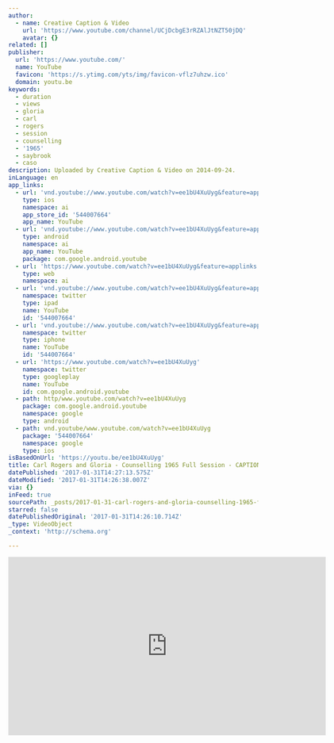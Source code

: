 ```yaml
---
author:
  - name: Creative Caption & Video
    url: 'https://www.youtube.com/channel/UCjDcbgE3rRZAlJtNZT50jDQ'
    avatar: {}
related: []
publisher:
  url: 'https://www.youtube.com/'
  name: YouTube
  favicon: 'https://s.ytimg.com/yts/img/favicon-vflz7uhzw.ico'
  domain: youtu.be
keywords:
  - duration
  - views
  - gloria
  - carl
  - rogers
  - session
  - counselling
  - '1965'
  - saybrook
  - caso
description: Uploaded by Creative Caption & Video on 2014-09-24.
inLanguage: en
app_links:
  - url: 'vnd.youtube://www.youtube.com/watch?v=ee1bU4XuUyg&feature=applinks'
    type: ios
    namespace: ai
    app_store_id: '544007664'
    app_name: YouTube
  - url: 'vnd.youtube://www.youtube.com/watch?v=ee1bU4XuUyg&feature=applinks'
    type: android
    namespace: ai
    app_name: YouTube
    package: com.google.android.youtube
  - url: 'https://www.youtube.com/watch?v=ee1bU4XuUyg&feature=applinks'
    type: web
    namespace: ai
  - url: 'vnd.youtube://www.youtube.com/watch?v=ee1bU4XuUyg&feature=applinks'
    namespace: twitter
    type: ipad
    name: YouTube
    id: '544007664'
  - url: 'vnd.youtube://www.youtube.com/watch?v=ee1bU4XuUyg&feature=applinks'
    namespace: twitter
    type: iphone
    name: YouTube
    id: '544007664'
  - url: 'https://www.youtube.com/watch?v=ee1bU4XuUyg'
    namespace: twitter
    type: googleplay
    name: YouTube
    id: com.google.android.youtube
  - path: http/www.youtube.com/watch?v=ee1bU4XuUyg
    package: com.google.android.youtube
    namespace: google
    type: android
  - path: vnd.youtube/www.youtube.com/watch?v=ee1bU4XuUyg
    package: '544007664'
    namespace: google
    type: ios
isBasedOnUrl: 'https://youtu.be/ee1bU4XuUyg'
title: Carl Rogers and Gloria - Counselling 1965 Full Session - CAPTIONED
datePublished: '2017-01-31T14:27:13.575Z'
dateModified: '2017-01-31T14:26:38.007Z'
via: {}
inFeed: true
sourcePath: _posts/2017-01-31-carl-rogers-and-gloria-counselling-1965-full-session-cap.md
starred: false
datePublishedOriginal: '2017-01-31T14:26:10.714Z'
_type: VideoObject
_context: 'http://schema.org'

---
```

<iframe src="https://cdn.embedly.com/widgets/media.html?src=https%3A%2F%2Fwww.youtube.com%2Fembed%2Fee1bU4XuUyg%3Ffeature%3Doembed&amp;url=http%3A%2F%2Fwww.youtube.com%2Fwatch%3Fv%3Dee1bU4XuUyg&amp;image=https%3A%2F%2Fi.ytimg.com%2Fvi%2Fee1bU4XuUyg%2Fhqdefault.jpg&amp;key=b7d04c9b404c499eba89ee7072e1c4f7&amp;type=text%2Fhtml&amp;schema=youtube" width="640" height="360" scrolling="no" frameborder="0" allowfullscreen="" style=""></iframe>